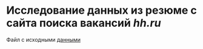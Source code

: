 # Исследование данных из резюме с сайта поиска вакансий *hh.ru*


Файл с исходными [данными](https://drive.google.com/file/d/16KUzARAciR55f_DhXRfmIaYc2JLekRm6/view?usp=sharing)